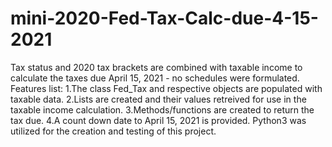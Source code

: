 # mini-2020-Fed-Tax-Calc-due-4-15-2021
Tax status and  2020 tax brackets are combined with taxable income to calculate the taxes due April 15, 2021 - no schedules were formulated.
Features list:
1.The class Fed_Tax and respective objects are populated with taxable data.
2.Lists are created and their values retreived for use in the taxable income calculation.
3.Methods/functions are created to return the tax due.
4.A count down date to April 15, 2021 is provided.
Python3 was utilized for the creation and testing of this project.
